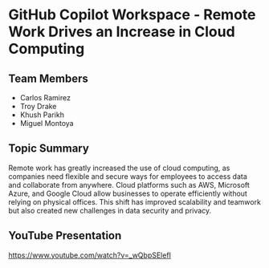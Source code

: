 # GitHub Copilot Workspace - Remote Work Drives an Increase in Cloud Computing
## Team Members

- Carlos Ramirez 
- Troy Drake
- Khush Parikh
- Miguel Montoya


## Topic Summary

Remote work has greatly increased the use of cloud computing, as companies need flexible and secure ways for employees to access data and collaborate from anywhere. Cloud platforms such as AWS, Microsoft Azure, and Google Cloud allow businesses to operate efficiently without relying on physical offices. This shift has improved scalability and teamwork but also created new challenges in data security and privacy.


## YouTube Presentation

https://www.youtube.com/watch?v=_wQbpSElefI


